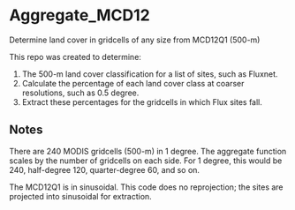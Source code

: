 # Aggregate_MCD12

Determine land cover in gridcells of any size from MCD12Q1 (500-m)

This repo was created to determine:

1. The 500-m land cover classification for a list of sites, such as Fluxnet.
2. Calculate the percentage of each land cover class at coarser resolutions, such as 0.5 degree.
3. Extract these percentages for the gridcells in which Flux sites fall.

## Notes

There are 240 MODIS gridcells (500-m) in 1 degree. The aggregate function scales by the number of gridcells on each side. For 1 degree, this would be 240, half-degree 120, quarter-degree 60, and so on.

The MCD12Q1 is in sinusoidal. This code does no reprojection; the sites are projected into sinusoidal for extraction.
